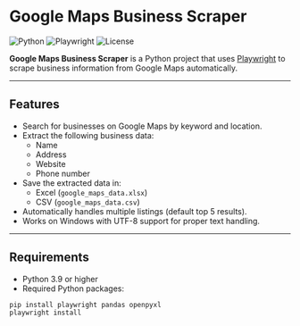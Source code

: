 # Google Maps Business Scraper

![Python](https://img.shields.io/badge/Python-3.9+-blue)
![Playwright](https://img.shields.io/badge/Playwright-Installed-green)
![License](https://img.shields.io/badge/License-MIT-lightgrey)

**Google Maps Business Scraper** is a Python project that uses [Playwright](https://playwright.dev/python/docs/intro) to scrape business information from Google Maps automatically.

---

## Features

- Search for businesses on Google Maps by keyword and location.
- Extract the following business data:
  - Name
  - Address
  - Website
  - Phone number
- Save the extracted data in:
  - Excel (`google_maps_data.xlsx`)
  - CSV (`google_maps_data.csv`)
- Automatically handles multiple listings (default top 5 results).
- Works on Windows with UTF-8 support for proper text handling.

---

## Requirements

- Python 3.9 or higher
- Required Python packages:
```bash
pip install playwright pandas openpyxl
playwright install
